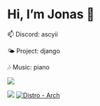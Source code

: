 # Hi, I’m Jonas 👋

📫 Discord: ascyii

🌤 Project: django

🎶 Music: piano

![](https://skillicons.dev/icons?i=arch,bash,blender,vscode,bootstrap,c,css,regex,django,git,nginx,react,github,haskell,html,js,linux,md,discord,neovim,nextjs,nodejs,npm,postgres,py,raspberrypi,react,rust,tailwind,ts,webpack,vite&perline=10)

![](https://komarev.com/ghpvc/?username=Ascyii&color=green)  [![Distro - Arch](https://img.shields.io/badge/Distro-Arch-d6ae22?logo=archlinux&logoColor=%231793D1)](https://archlinux.org/)
